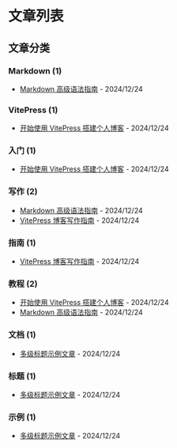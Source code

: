 # 文章列表

## 文章分类

### Markdown (1)
- [Markdown 高级语法指南](/articles/markdown-advanced-guide) - 2024/12/24

### VitePress (1)
- [开始使用 VitePress 搭建个人博客](/articles/getting-started-with-vitepress) - 2024/12/24

### 入门 (1)
- [开始使用 VitePress 搭建个人博客](/articles/getting-started-with-vitepress) - 2024/12/24

### 写作 (2)
- [Markdown 高级语法指南](/articles/markdown-advanced-guide) - 2024/12/24
- [VitePress 博客写作指南](/articles/writing-guide) - 2024/12/24

### 指南 (1)
- [VitePress 博客写作指南](/articles/writing-guide) - 2024/12/24

### 教程 (2)
- [开始使用 VitePress 搭建个人博客](/articles/getting-started-with-vitepress) - 2024/12/24
- [Markdown 高级语法指南](/articles/markdown-advanced-guide) - 2024/12/24

### 文档 (1)
- [多级标题示例文章](/articles/nested-headings-demo) - 2024/12/24

### 标题 (1)
- [多级标题示例文章](/articles/nested-headings-demo) - 2024/12/24

### 示例 (1)
- [多级标题示例文章](/articles/nested-headings-demo) - 2024/12/24
